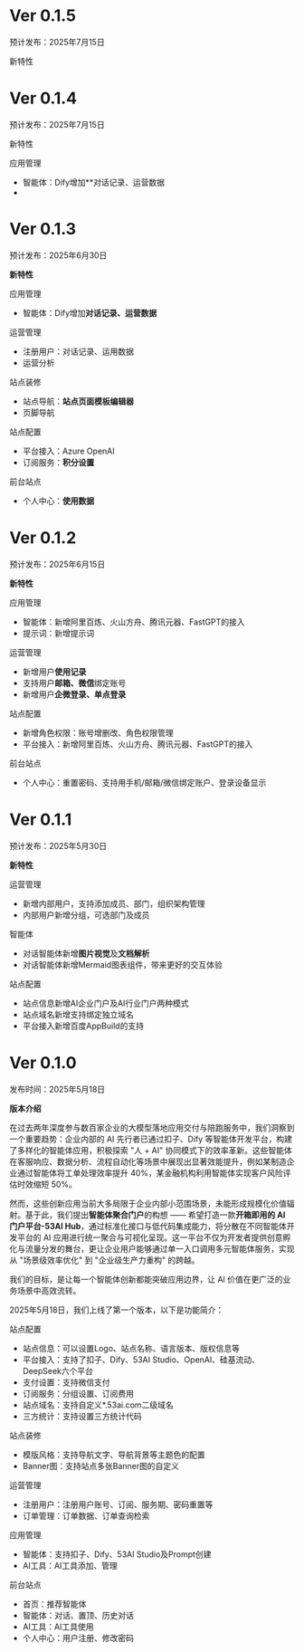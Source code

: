 # Ver 0.1.5

预计发布：2025年7月15日

新特性


# Ver 0.1.4

预计发布：2025年7月15日

新特性

应用管理

* 智能体：Dify增加**对话记录、运营数据
*

# Ver 0.1.3

预计发布：2025年6月30日

**新特性**

应用管理

* 智能体：Dify增加**对话记录、运营数据**

运营管理

* 注册用户：对话记录、运用数据
* 运营分析

站点装修

* 站点导航：**站点页面模板编辑器**
* 页脚导航

站点配置

* 平台接入：Azure OpenAI
* 订阅服务：**积分设置**

前台站点

* 个人中心：**使用数据**

# Ver 0.1.2

预计发布：2025年6月15日

**新特性**

应用管理

* 智能体：新增阿里百炼、火山方舟、腾讯元器、FastGPT的接入
* 提示词：新增提示词

运营管理

* 新增用户**使用记录**
* 支持用户**邮箱、微信**绑定账号
* 新增用户**企微登录、单点登录**

站点配置

* 新增角色权限：账号增删改、角色权限管理
* 平台接入：新增阿里百炼、火山方舟、腾讯元器、FastGPT的接入

前台站点

* 个人中心：重置密码、支持用手机/邮箱/微信绑定账户、登录设备显示

# Ver 0.1.1

预计发布：2025年5月30日

**新特性**

运营管理

* 新增内部用户，支持添加成员、部门，组织架构管理
* 内部用户新增分组，可选部门及成员

智能体

* 对话智能体新增**图片视觉**及**文档解析**
* 对话智能体新增Mermaid图表组件，带来更好的交互体验

站点配置

* 站点信息新增AI企业门户及AI行业门户两种模式
* 站点域名新增支持绑定独立域名
* 平台接入新增百度AppBuild的支持

# Ver 0.1.0

发布时间：2025年5月18日

**版本介绍**

在过去两年深度参与数百家企业的大模型落地应用交付与陪跑服务中，我们洞察到一个重要趋势：企业内部的 AI 先行者已通过扣子、Dify 等智能体开发平台，构建了多样化的智能体应用，积极探索 "人 + AI" 协同模式下的效率革新。这些智能体在客服响应、数据分析、流程自动化等场景中展现出显著效能提升，例如某制造企业通过智能体将工单处理效率提升 40%，某金融机构利用智能体实现客户风险评估时效缩短 50%。

然而，这些创新应用当前大多局限于企业内部小范围场景，未能形成规模化价值辐射。基于此，我们提出**智能体聚合门户**的构想 —— 希望打造一款**开箱即用的 AI 门户平台-53AI Hub**，通过标准化接口与低代码集成能力，将分散在不同智能体开发平台的 AI 应用进行统一聚合与可视化呈现。这一平台不仅为开发者提供创意孵化与流量分发的舞台，更让企业用户能够通过单一入口调用多元智能体服务，实现从 "场景级效率优化" 到 "企业级生产力重构" 的跨越。

我们的目标，是让每一个智能体创新都能突破应用边界，让 AI 价值在更广泛的业务场景中高效流转。

2025年5月18日，我们上线了第一个版本，以下是功能简介：

站点配置

* 站点信息：可以设置Logo、站点名称、语言版本、版权信息等
* 平台接入：支持了扣子、Dify、53AI Studio、OpenAI、硅基流动、DeepSeek六个平台
* 支付设置：支持微信支付
* 订阅服务：分组设置、订阅费用
* 站点域名：支持自定义*.53ai.com二级域名
* 三方统计：支持设置三方统计代码

站点装修

* 模版风格：支持导航文字、导航背景等主题色的配置
* Banner图：支持站点多张Banner图的自定义

运营管理

* 注册用户：注册用户账号、订阅、服务期、密码重置等
* 订单管理：订单数据、订单查询检索

应用管理

* 智能体：支持扣子、Dify、53AI Studio及Prompt创建
* AI工具：AI工具添加、管理

前台站点

* 首页：推荐智能体
* 智能体：对话、置顶、历史对话
* AI工具：AI工具使用
* 个人中心：用户注册、修改密码
